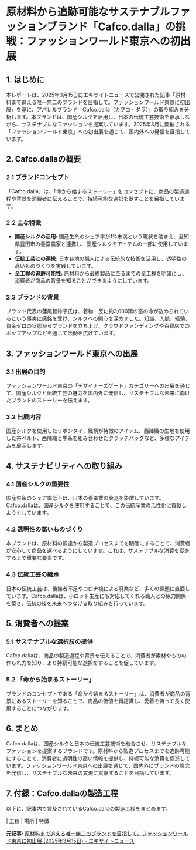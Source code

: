 # 原材料から追跡可能なサステナブルファッションブランド「Cafco.dalla」の挑戦：ファッションワールド東京への初出展

## 1. はじめに

本レポートは、2025年3月15日にエキサイトニュースで公開された記事「原材料まで追える唯一無二のブランドを目指して。ファッションワールド東京に初出展」を基に、アパレルブランド「Cafco.dalla（カフコ・ダラ）」の取り組みを分析します。本ブランドは、国産シルクを活用し、日本の伝統工芸技術を継承しながら、サステナブルなファッションを提案しています。2025年3月に開催される「ファッションワールド東京」への初出展を通じて、国内外への発信を目指しています。

## 2. Cafco.dallaの概要

### 2.1 ブランドコンセプト

「Cafco.dalla」は、「命から始まるストーリー」をコンセプトに、商品の製造過程や背景を消費者に伝えることで、持続可能な選択を促すことを目指しています。

### 2.2 主な特徴

* **国産シルクの活用:** 国産生糸のシェア率が1%未満という現状を踏まえ、愛知県豊田市の養蚕農家と連携し、国産シルクをアイテムの一部に使用しています。
* **伝統工芸との連携:** 日本各地の職人による伝統的な技術を活用し、透明性の高いものづくりを実践しています。
* **全工程の追跡可能性:** 原材料から最終製品に至るまでの全工程を明確にし、消費者が商品の背景を知ることができるようにしています。

### 2.3 ブランドの背景

ブランド代表の蓮尾智紗子氏は、着物一反に約3,000頭の蚕の命が込められているという事実に感銘を受け、シルクへの関心を深めました。知識、人脈、経験、資金ゼロの状態からブランドを立ち上げ、クラウドファンディングや百貨店でのポップアップなどを通じて活動を広げています。

## 3. ファッションワールド東京への出展

### 3.1 出展の目的

ファッションワールド東京の「デザイナーズゲート」カテゴリーへの出展を通じて、国産シルクと伝統工芸の魅力を国内外に発信し、サステナブルな未来に向けたブランドのストーリーを伝えます。

### 3.2 出展内容

国産シルクを使用したリボンタイ、織柄が特徴のアイテム、西陣織の生地を使用した帯ベルト、西陣織と牛革を組み合わせたクラッチバッグなど、多様なアイテムを展示します。

## 4. サステナビリティへの取り組み

### 4.1 国産シルクの重要性

国産生糸のシェア率低下は、日本の養蚕業の衰退を象徴しています。Cafco.dallaは、国産シルクを使用することで、この伝統産業の活性化に貢献しようとしています。

### 4.2 透明性の高いものづくり

本ブランドは、原材料の調達から製造プロセスまでを明確にすることで、消費者が安心して商品を選べるようにしています。これは、サステナブルな消費を促進する上で重要な要素です。

### 4.3 伝統工芸の継承

日本の伝統工芸は、後継者不足やコロナ禍による廃業など、多くの課題に直面しています。Cafco.dallaは、小ロット生産にも対応してくれる職人との協力関係を築き、伝統の技を未来へつなげる取り組みを行っています。

## 5. 消費者への提案

### 5.1 サステナブルな選択肢の提供

Cafco.dallaは、商品の製造過程や背景を伝えることで、消費者が素材やものの作られ方を知り、より持続可能な選択をすることを促しています。

### 5.2 「命から始まるストーリー」

ブランドのコンセプトである「命から始まるストーリー」は、消費者が商品の背景にあるストーリーを知ることで、商品の価値を再認識し、愛着を持って長く使用することにつながります。

## 6. まとめ

Cafco.dallaは、国産シルクと日本の伝統工芸技術を融合させ、サステナブルなファッションを提案するブランドです。原材料から製造プロセスまでを追跡可能にすることで、消費者に透明性の高い情報を提供し、持続可能な消費を促進しています。ファッションワールド東京への出展を通じて、国内外にブランドの理念を発信し、サステナブルな未来の実現に貢献することを目指しています。

## 7. 付録：Cafco.dallaの製造工程

以下に、記事内で言及されているCafco.dallaの製造工程をまとめます。

| 工程 | 場所 | 特徴 

**元記事:** [原材料まで追える唯一無二のブランドを目指して。ファッションワールド東京に初出展 (2025年3月15日) - エキサイトニュース](https://www.excite.co.jp/news/article/Prtimes_2025-03-15-113557-2/)
